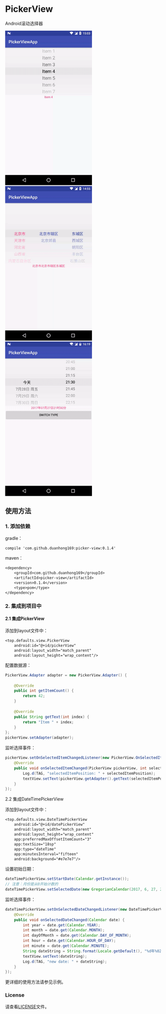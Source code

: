 # PickerView
Android滚动选择器

<img src='art/default.gif' height='500px'/> <img src='art/division.gif' height='500px'/>
<img src='art/date_time.gif' height='500px'/>

## 使用方法

### 1. 添加依赖

gradle：
	
```
compile 'com.github.duanhong169:picker-view:0.1.4'
```

maven：
	
```
<dependency>
	<groupId>com.github.duanhong169</groupId>
	<artifactId>picker-view</artifactId>
	<version>0.1.4</version>
	<type>pom</type>
</dependency>
```

### 2. 集成到项目中

#### 2.1 集成PickerView

添加到layout文件中：

```	
<top.defaults.view.PickerView
	android:id="@+id/pickerView"
	android:layout_width="match_parent"
	android:layout_height="wrap_content"/>
```
	
配置数据源：

```java
PickerView.Adapter adapter = new PickerView.Adapter() {

    @Override
    public int getItemCount() {
        return 42;
    }

    @Override
    public String getText(int index) {
        return "Item " + index;
    }
};
pickerView.setAdapter(adapter);
```

监听选择事件：

```java
pickerView.setOnSelectedItemChangedListener(new PickerView.OnSelectedItemChangedListener() {
    @Override
    public void onSelectedItemChanged(PickerView pickerView, int selectedItemPosition) {
        Log.d(TAG, "selectedItemPosition: " + selectedItemPosition);
        textView.setText(pickerView.getAdapter().getText(selectedItemPosition));
    }
});
```

2.2 集成DateTimePickerView

添加到layout文件中：

```	
<top.defaults.view.DateTimePickerView
    android:id="@+id/datePickerView"
    android:layout_width="match_parent"
    android:layout_height="wrap_content"
    app:preferredMaxOffsetItemCount="3"
    app:textSize="18sp"
    app:type="dateTime"
    app:minutesInterval="fifteen"
    android:background="#e7e7e7"/>
```

设置初始日期：

```java
dateTimePickerView.setStartDate(Calendar.getInstance());
// 注意：月份是从0开始计数的
dateTimePickerView.setSelectedDate(new GregorianCalendar(2017, 6, 27, 21, 30));
```

监听选择事件：

```java
dateTimePickerView.setOnSelectedDateChangedListener(new DateTimePickerView.OnSelectedDateChangedListener() {
    @Override
    public void onSelectedDateChanged(Calendar date) {
        int year = date.get(Calendar.YEAR);
        int month = date.get(Calendar.MONTH);
        int dayOfMonth = date.get(Calendar.DAY_OF_MONTH);
        int hour = date.get(Calendar.HOUR_OF_DAY);
        int minute = date.get(Calendar.MINUTE);
        String dateString = String.format(Locale.getDefault(), "%d年%02d月%02d日%02d时%02d分", year, month + 1, dayOfMonth, hour, minute);
        textView.setText(dateString);
        Log.d(TAG, "new date: " + dateString);
    }
});
```

更详细的使用方法请参见示例。

### License
请查看[LICENSE](./LICENSE)文件。